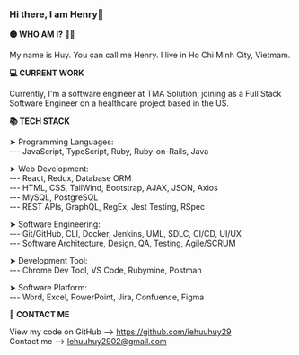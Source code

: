 ### Hi there, I am Henry👋

<b> 🟡  WHO AM I?  🙆‍♂️ </b>

My name is Huy. You can call me Henry.  I live in Ho Chi Minh City, Vietmam.

<b> 💻 CURRENT WORK </b>

Currently, I'm a software engineer at TMA Solution, joining as a Full Stack Software Engineer on a healthcare project based in the US.

<b> 📚 TECH STACK </b>

➤ Programming Languages: <br/>
--- JavaScript, TypeScript, Ruby, Ruby-on-Rails, Java

➤ Web Development:<br/>
--- React, Redux, Database ORM </br>
--- HTML, CSS, TailWind, Bootstrap, AJAX, JSON, Axios </br>
--- MySQL, PostgreSQL </br>
--- REST APIs, GraphQL, RegEx, Jest Testing, RSpec

➤ Software Engineering:<br/>
--- Git/GitHub, CLI, Docker, Jenkins, UML, SDLC, CI/CD, UI/UX </br>
--- Software Architecture, Design, QA, Testing, Agile/SCRUM

➤ Development Tool:<br/>
--- Chrome Dev Tool, VS Code, Rubymine, Postman

➤ Software Platform:<br/>
--- Word, Excel, PowerPoint, Jira, Confuence, Figma 

<b>📧 CONTACT ME </b>

View my code on GitHub --> https://github.com/lehuuhuy29<br>
Contact me --> lehuuhuy2902@gmail.com



         
